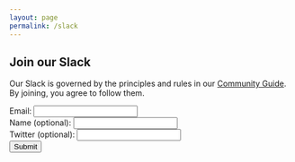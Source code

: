 ```yaml
---
layout: page
permalink: /slack
---
```


## Join our Slack

Our Slack is governed by the principles and rules in our [Community Guide](/community-guide.html). By joining, you agree to follow them.

<form action="https://ancient-ridge-68647.herokuapp.com/signup" method="POST" target="_blank">
  Email: <input type="email" name="email"><br>
  Name (optional): <input type="text" name="name" /><br>
  Twitter (optional): <input type="text" name="twitter"><br>
  <input type="hidden" name="team_id" value="T0M2JM76F" />
  <input type="hidden" name="redirect_uri" value="https://techworkerscoalition.org/slack-thanks.html" />
  <input type="submit" value="Submit">
</form>
